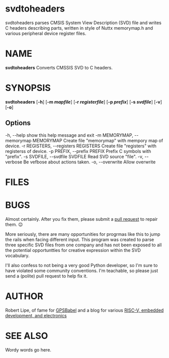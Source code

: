 # svdtoheaders
svdtoheaders parses CMSIS System View Description (SVD) file and writes C headers describing parts, written in style of Nuttx memorymap.h and various peripheral device register files.


NAME
====
**svdtoheaders** Converts CMSSIS SVD to C headers.

SYNOPSIS
========
**svdtoheaders** [**-h**] [**-m _mapfile_**] [**-r _registerfile_**] [**-p _prefix_**] [**-s _svdfile_**] [**-v**] [**-o**]

Options
-------
  -h, --help            show this help message and exit
  -m MEMORYMAP, --memorymap MEMORYMAP
                        Create file "memorymap" with mempory map of device.
  -r REGISTERS, --registers REGISTERS
                        Create file "registers" with registerss of device.
  -p PREFIX, --prefix PREFIX
                        Prefix C symbols with "prefix".
  -s SVDFILE, --svdfile SVDFILE
                        Read SVD source "file".
  -v, --verbose         Be vefbose about actions taken.
  -o, --overwrite       Allow overwrite

FILES
=====

BUGS
====

Almost certainly. After you fix them, please submit a [pull request](https://github.com/robertlipe/svdtoheaders) to repair them. 😉

More seriously, there are many opportunities for progrmas like this to jump
the rails when facing different input. This program was created to parse
three specific SVD files from one company and has not been exposed to all
the potential opportuntties for creative expression within the SVD vocabulary.

I'll also confess to not being a very good Python developer, so I'm sure to have
violated some community conventions. I'm teachable, so please just send a
(polite) pull request to help fix it.


AUTHOR
======

Robert Lipe, of fame for [GPSBabel](http://gpsbabel.org) and a blog for various [RISC-V, embedded development, and electronics](https://www.robertlipe.com)

SEE ALSO
========

Wordy words go here.
